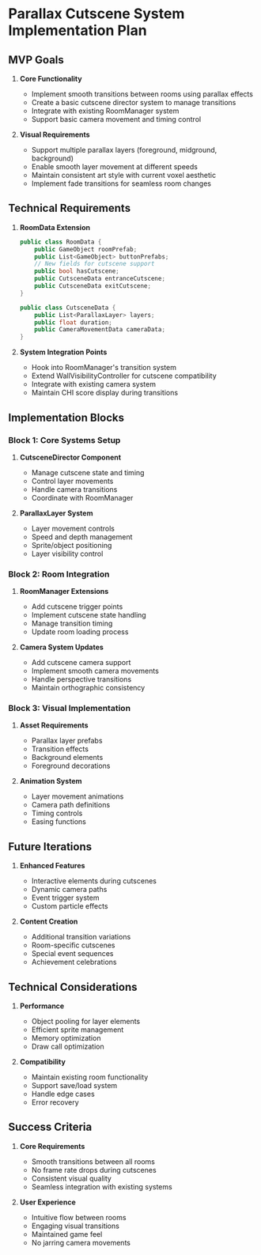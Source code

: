 # Parallax Cutscene System Implementation Plan

## MVP Goals

1. **Core Functionality**
   - Implement smooth transitions between rooms using parallax effects
   - Create a basic cutscene director system to manage transitions
   - Integrate with existing RoomManager system
   - Support basic camera movement and timing control

2. **Visual Requirements**
   - Support multiple parallax layers (foreground, midground, background)
   - Enable smooth layer movement at different speeds
   - Maintain consistent art style with current voxel aesthetic
   - Implement fade transitions for seamless room changes

## Technical Requirements

1. **RoomData Extension**
   ```csharp
   public class RoomData {
       public GameObject roomPrefab;
       public List<GameObject> buttonPrefabs;
       // New fields for cutscene support
       public bool hasCutscene;
       public CutsceneData entranceCutscene;
       public CutsceneData exitCutscene;
   }

   public class CutsceneData {
       public List<ParallaxLayer> layers;
       public float duration;
       public CameraMovementData cameraData;
   }
   ```

2. **System Integration Points**
   - Hook into RoomManager's transition system
   - Extend WallVisibilityController for cutscene compatibility
   - Integrate with existing camera system
   - Maintain CHI score display during transitions

## Implementation Blocks

### Block 1: Core Systems Setup
1. **CutsceneDirector Component**
   - Manage cutscene state and timing
   - Control layer movements
   - Handle camera transitions
   - Coordinate with RoomManager

2. **ParallaxLayer System**
   - Layer movement controls
   - Speed and depth management
   - Sprite/object positioning
   - Layer visibility control

### Block 2: Room Integration
1. **RoomManager Extensions**
   - Add cutscene trigger points
   - Implement cutscene state handling
   - Manage transition timing
   - Update room loading process

2. **Camera System Updates**
   - Add cutscene camera support
   - Implement smooth camera movements
   - Handle perspective transitions
   - Maintain orthographic consistency

### Block 3: Visual Implementation
1. **Asset Requirements**
   - Parallax layer prefabs
   - Transition effects
   - Background elements
   - Foreground decorations

2. **Animation System**
   - Layer movement animations
   - Camera path definitions
   - Timing controls
   - Easing functions

## Future Iterations

1. **Enhanced Features**
   - Interactive elements during cutscenes
   - Dynamic camera paths
   - Event trigger system
   - Custom particle effects

2. **Content Creation**
   - Additional transition variations
   - Room-specific cutscenes
   - Special event sequences
   - Achievement celebrations

## Technical Considerations

1. **Performance**
   - Object pooling for layer elements
   - Efficient sprite management
   - Memory optimization
   - Draw call optimization

2. **Compatibility**
   - Maintain existing room functionality
   - Support save/load system
   - Handle edge cases
   - Error recovery

## Success Criteria

1. **Core Requirements**
   - Smooth transitions between all rooms
   - No frame rate drops during cutscenes
   - Consistent visual quality
   - Seamless integration with existing systems

2. **User Experience**
   - Intuitive flow between rooms
   - Engaging visual transitions
   - Maintained game feel
   - No jarring camera movements